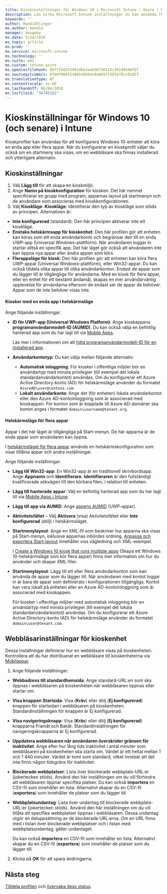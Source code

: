 ```yaml
---
title: Kioskinställningar för Windows 10 i Microsoft Intune – Azure | Microsoft Docs
description: Läs vilka Microsoft Intune-inställningar du kan använda för att kontrollera enhetsinställningar och funktioner på enheter som kör Windows 10.
keywords: ''
author: MandiOhlinger
ms.author: mandia
manager: dougeby
ms.date: 5/24/2018
ms.topic: article
ms.prod: ''
ms.service: microsoft-intune
ms.technology: ''
ms.suite: ems
ms.custom: intune-azure
ms.openlocfilehash: 897ff48253961d6e1aa83bf36113c362d4548fbf
ms.sourcegitcommit: 97b9f966f23895495b4c8a685f1397b78cc01d57
ms.translationtype: HT
ms.contentlocale: sv-SE
ms.lasthandoff: 06/04/2018
ms.locfileid: "34745183"
---
```

# <a name="kiosk-settings-for-windows-10-and-later-in-intune"></a>Kioskinställningar för Windows 10 (och senare) i Intune

Kioskprofiler kan användas för att konfigurera Windows 10-enheter att köra en enda app eller flera appar. När du konfigurerar en kioskprofil väljer du också om en startmeny ska visas, om en webbläsare ska finnas installerad och ytterligare alternativ.

## <a name="kiosk-settings"></a>Kioskinställningar

1. Välj **Lägg till** för att skapa en kioskmiljö.
2. Ange **Namn på kioskkonfiguration** för kiosken. Det här namnet specificerar en grupp med program, apparnas layout på startmenyn och de användare som associeras med kioskkonfigurationen.
3. Välj **Kioskläge**. **Kioskläge**: Identifierar den typ av kioskläge som stöds av principen. Alternativen är:

  - **Inte konfigurerad** (standard): Den här principen aktiverar inte ett kioskläge.
  - **Enstaka helskärmsapp för kioskenhet**: Den här profilen gör att enheten kan köras som ett enda användarkonto och begränsar den till en enda UWP-app (Universal Windows-plattform). När användaren loggar in startar alltså en specifik app. Det här läget gör också att användaren inte kan öppna nya appar eller ändra appen som körs.
  - **Flerappsläge för kiosk**: Den här profilen gör att enheten kan köra flera UWP-appar (Universal Windows-plattform), eller Win32-appar. Du kan också tilldela olika appar till olika användarkonton. Endast de appar som du lägger till är tillgängliga för användarna. Med en kiosk för flera appar, eller en enhet för ett bestämt ändamål, skapas en mer användarvänlig upplevelse för användarna eftersom de endast ser de appar de behöver. Appar som de inte behöver visas inte.

#### <a name="single-full-screen-app-kiosks"></a>Kiosker med en enda app i helskärmsläge
Ange följande inställningar:

- **ID för UWP-app (Universal Windows Platform)**: Ange kioskappens **programanvändarmodell-ID (AUMID)**. Du kan också välja en befintlig hanterad app som du har lagt till via [Mobile Apps](apps-add.md).

    Läs mer i informationen om att [hitta programanvändarmodell-ID för en installerad app](https://docs.microsoft.com/windows-hardware/customize/enterprise/find-the-application-user-model-id-of-an-installed-app).

- **Användarkontotyp**: Du kan välja mellan följande alternativ:

  - **Automatisk inloggning**: För kiosker i offentliga miljöer bör en användartyp med minsta privilegier (till exempel det lokala standardanvändarkontot) användas. Om du konfigurerar ett Azure Active Directory-konto (AD) för helskärmsläge använder du formatet `AzureAD\user@contoso.com`.
  - **Lokalt användarkonto**: Ange det (för enheten) lokala användarkontot eller den Azure AD-kontoinloggning som är associerad med kioskappen. För konton som är kopplade till Azure AD-domäner ska kontot anges i formatet `domain\username@tenant.org`.

#### <a name="multi-app-kiosks"></a>Helskärmsläge för flera appar
Appar i det här läget är tillgängliga på Start-menyn. De här apparna är de enda appar som användaren kan öppna. 

I [helskärmsläget för flera appar](https://docs.microsoft.com/windows/configuration/lock-down-windows-10-to-specific-apps#configure-a-kiosk-in-microsoft-intune) används en helskärmskonfiguration som visar tillåtna appar och andra inställningar.

Ange följande inställningar:

- **Lägg till Win32-app**: En Win32-app är en traditionell skrivbordsapp. Ange **Appnamn** och **Identifierare**. **Identifieraren** är den fullständigt kvalificerade sökvägen till den körbara filen, i relation till enheten.
- **Lägg till hanterade appar**: Välj en befintlig hanterad app som du har lagt till via [Mobile Apps i Intune](apps-add.md).
- **Lägg till app via AUMID**: Ange [appens AUMID](https://docs.microsoft.com/windows-hardware/customize/enterprise/find-the-application-user-model-id-of-an-installed-app) (UWP-appar).
- **Aktivitetsfältet** – Välj **Aktivera** (visa) Aktivitetsfältet eller **Inte konfigurerad** (dölj) i helskärmsläget.
- **Startmenylayout**: Ange en XML-fil som beskriver hur apparna ska visas på Start-menyn, inklusive apparnas inbördes ordning. [Anpassa och exportera Start-layout](https://docs.microsoft.com/windows/configuration/customize-and-export-start-layout) innehåller viss vägledning och XML-exempel.

  I [Create a Windows 10 kiosk that runs multiple apps](https://docs.microsoft.com/windows/configuration/lock-down-windows-10-to-specific-apps#create-xml-file) (Skapa ett Windows 10-helskärmsläge som kör flera appar) finns mer information om hur du använder och skapar XML-filer.

- **Startmenylayout**: Lägg till ett eller flera användarkonton som kan använda de appar som du lägger till. När användaren med kontot loggar in är bara de appar som definierats i konfigurationen tillgängliga. Kontot kan vara lokalt på enheten eller en Azure AD-kontoinloggning som är associerad med kioskappen.

    För kiosker i offentliga miljöer med automatisk inloggning bör en användartyp med minsta privilegier (till exempel det lokala standardanvändarkontot) användas. Om du konfigurerar ett Azure Active Directory-konto (AD) för helskärmsläge använder du formatet `domain\user@tenant.com`.

## <a name="kiosk-web-browser-settings"></a>Webbläsarinställningar för kioskenhet

Dessa inställningar definierar hur en webbläsare visas på kioskenheten. Kontrollera att du har distribuerat en webbläsare till kioskenheterna via [Mobilappar](apps-add.md).

1. Ange följande inställningar:

  - **Webbadress till standardhemsida**: Ange standard-URL:en som ska öppnas i webbläsaren på kioskenheten när webbläsaren öppnas eller startar om.

  - **Visa knappen Startsida**: Visa (**Kräv**) eller dölj (**Ej konfigurerad**) knappen för startsidan i webbläsaren på kioskenheten. Standardinställningen för knappen är Ej konfigurerad.

  - **Visa navigeringsknapp**: Visa (**Kräv**) eller dölj (**Ej konfigurerad**) knapparna Framåt och Bakåt. Standardinställningen för navigeringsknapparna är Ej konfigurerad.

  - **Uppdatera webbläsaren när användaren överskrider gränsen för inaktivitet**: Ange efter hur lång tids inaktivitet i antal minuter som webbläsaren på kioskenheten ska starta om. Värdet är ett heltal mellan 1 och 1 440 minuter. Värdet är tomt som standard, vilket innebär att det inte finns någon tidsgräns för inaktivitet.

  - **Blockerade webbplatser**: Lista över blockerade webbplats-URL:er (jokertecken stöds). Använd den här inställningen om du vill förhindra att webbläsaren öppnar specifika platser. Du kan också **importera** en CSV-fil som innehåller en lista. Alternativt skapar du en CSV-fil (**exportera**) som innehåller de platser som du lägger till.

  - **Webbplatsundantag**: Lista över undantag till blockerade webbplats-URL:er (jokertecken stöds). Använd den här inställningen om du vill tillåta att specifika webbplatser öppnas i webbläsaren. Dessa undantag utgör en deluppsättning av de blockerade URL:erna. Om en URL finns med i listan över blockerade webbplatser och i listan med webbplatsundantag, gäller undantaget.

    Du kan också **importera** en CSV-fil som innehåller en lista. Alternativt skapar du en CSV-fil (**exportera**) som innehåller de platser som du lägger till.

2. Klicka på **OK** för att spara ändringarna.

## <a name="next-steps"></a>Nästa steg
[Tilldela profilen](device-profile-assign.md) och [övervaka dess status](device-profile-monitor.md).